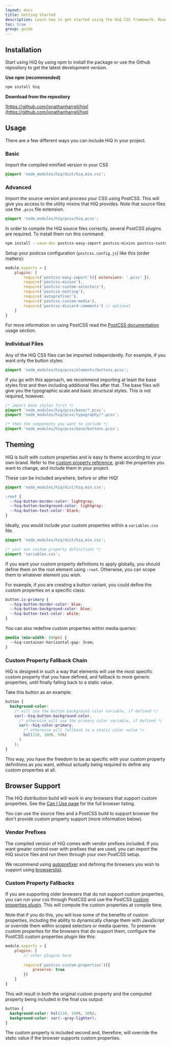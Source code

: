 ```yaml
---
layout: docs
title: Getting Started
description: Learn how to get started using the HiQ CSS framework. Read about how to install, use and customize HiQ.
toc: true
group: guide
---
```


## Installation

Start using HiQ by using npm to install the package or use the Github repository to get the latest development version.

**Use npm (recommended)**

```bash
npm install hiq
```

**Download from the repository**

[https://github.com/jonathanharrell/hiq](https://github.com/jonathanharrell/hiq)

## Usage

There are a few different ways you can include HiQ in your project.

### Basic

Import the compiled minified version in your CSS

```css
@import 'node_modules/hiq/dist/hiq.min.css';
```

### Advanced

Import the source version and process your CSS using PostCSS. This will give you access to the utility mixins that HiQ provides. Note that source files use the `.pcss` file extension.

```css
@import 'node_modules/hiq/pcss/hiq.pcss';
```

In order to compile the HiQ source files correctly, several PostCSS plugins are required. To install them run this command:

```bash
npm install --save-dev postcss-easy-import postcss-mixins postcss-custom-selectors postcss-nesting autoprefixer postcss-custom-media postcss-discard-comments
```

Setup your postcss configuration (`postcss.config.js`) like this (order matters):

```js
module.exports = {
    plugins: [
        require('postcss-easy-import')({ extensions: '.pcss' }),
        require('postcss-mixins'),
        require('postcss-custom-selectors'),
        require('postcss-nesting'),
        require('autoprefixer'),
        require('postcss-custom-media'),
        require('postcss-discard-comments') // optional
    ]
}
```

For more information on using PostCSS read the [PostCSS documentation](https://github.com/postcss/postcss#usage) usage section.

### Individual Files

Any of the HiQ CSS files can be imported independently. For example, if you want only the button styles:

```css
@import 'node_modules/hiq/pcss/elements/buttons.pcss';
```

If you go with this approach, we recommend importing at least the base styles first and then including additional files after that. The base files will give you the typographic scale and basic structural styles. This is not required, however.

```css
/* import base styles first */
@import 'node_modules/hiq/pcss/base/*.pcss';
@import 'node_modules/hiq/pcss/typography/*.pcss';

/* then the components you want to include */
@import 'node_modules/hiq/pcss/base/buttons.pcss';
```

## Theming

HiQ is built with custom properties and is easy to theme according to your own brand. Refer to the [custom property reference](/docs/reference/custom-properties), grab the properties you want to change, and include them in your project.

These can be included anywhere, before or after HiQ!

```css
@import 'node_modules/hiq/dist/hiq.min.css';

:root {
  --hiq-button-border-color: lightgray;
  --hiq-button-background-color: lightgray;
  --hiq-button-text-color: black;
}
```

Ideally, you would include your custom properties within a `variables.css` file.

```css
@import 'node_modules/hiq/dist/hiq.min.css';

/* your own custom property definitions */
@import 'variables.css';
```

If you want your custom property definitions to apply globally, you should define them on the root element using `:root`. Otherwise, you can scope them to whatever element you wish.

For example, if you are creating a button variant, you could define the custom properties on a specific class:

```css
button.is-primary {
  --hiq-button-border-color: blue;
  --hiq-button-background-color: blue;
  --hiq-button-text-color: white;
}
```

You can also redefine custom properties within media queries:

```css
@media (min-width: 800px) {
  --hiq-container-horizontal-gap: 3rem;
}
```

### Custom Property Fallback Chain

HiQ is designed in such a way that elements will use the most specific custom property that you have defined, and fallback to more generic properties, until finally falling back to a static value.

Take this button as an example:

```css
button {
  background-color: 
    /* will use the button background color variable, if defined */
    var(--hiq-button-background-color, 
      /* otherwise will use the primary color variable, if defined */
      var(--hiq-color-primary, 
        /* otherwise will fallback to a static color value */
        hsl(210, 100%, 50%)
      )
    );
}
```

This way, you have the freedom to be as specific with your custom property definitions as you want, without actually being required to define any custom properties at all.

## Browser Support

The HiQ distribution build will work in any browsers that support custom properties. See the [Can I Use page](https://caniuse.com/#feat=css-variables) for the full browser listing.

You can use the source files and a PostCSS build to support browser the don't provide custom property support (more information below).

### Vendor Prefixes

The compiled version of HiQ comes with vendor prefixes included. If you want greater control over with prefixes that are used, you can import the HiQ source files and run them through your own PostCSS setup.

We recommend using [autoprefixer](https://github.com/postcss/autoprefixer) and defining the browsers you wish to support using [browserslist](https://github.com/ai/browserslist).

### Custom Property Fallbacks

If you are supporting older browsers that do not support custom properties, you can run your css through PostCSS and use the PostCSS [custom properties plugin](https://github.com/postcss/postcss-custom-properties). This will compute the custom properties at compile time.

Note that if you do this, you will lose some of the benefits of custom properties, including the ability to dynamically change them with JavaScript or override them within scoped selectors or media queries. To preserve custom properties for the browsers that do support them, configure the PostCSS custom properties plugin like this:

```js
module.exports = {
    plugins: [
        // other plugins here
        
        require('postcss-custom-properties')({
            preserve: true
        })
    ]
}
```

This will result in both the original custom property and the computed property being included in the final css output:

```css
button {
  background-color: hsl(210, 100%, 50%);
  background-color: var(--gray-lighter);
}
```

The custom property is included second and, therefore, will override the static value if the browser supports custom properties.
